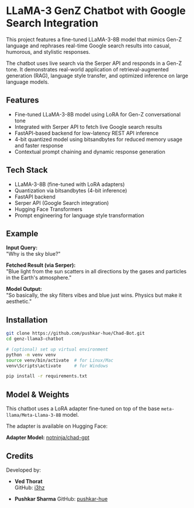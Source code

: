 # LLaMA-3 GenZ Chatbot with Google Search Integration

This project features a fine-tuned LLaMA-3-8B model that mimics Gen-Z language and rephrases real-time Google search results into casual, humorous, and stylistic responses.

The chatbot uses live search via the Serper API and responds in a Gen-Z tone. It demonstrates real-world application of retrieval-augmented generation (RAG), language style transfer, and optimized inference on large language models.

## Features

- Fine-tuned LLaMA-3-8B model using LoRA for Gen-Z conversational tone
- Integrated with Serper API to fetch live Google search results
- FastAPI-based backend for low-latency REST API inference
- 4-bit quantized model using bitsandbytes for reduced memory usage and faster response
- Contextual prompt chaining and dynamic response generation

## Tech Stack

- LLaMA-3-8B (fine-tuned with LoRA adapters)
- Quantization via bitsandbytes (4-bit inference)
- FastAPI backend
- Serper API (Google Search integration)
- Hugging Face Transformers
- Prompt engineering for language style transformation

## Example

**Input Query:**  
"Why is the sky blue?"

**Fetched Result (via Serper):**  
"Blue light from the sun scatters in all directions by the gases and particles in the Earth's atmosphere."

**Model Output:**  
"So basically, the sky filters vibes and blue just wins. Physics but make it aesthetic."

## Installation

```bash
git clone https://github.com/pushkar-hue/Chad-Bot.git
cd genz-llama3-chatbot

# (optional) set up virtual environment
python -m venv venv
source venv/bin/activate  # for Linux/Mac
venv\Scripts\activate     # for Windows

pip install -r requirements.txt
```

## Model & Weights

This chatbot uses a LoRA adapter fine-tuned on top of the base `meta-llama/Meta-Llama-3-8B` model.

The adapter is available on Hugging Face:

**Adapter Model:** [notninja/chad-gpt]([https://huggingface.co/pushkar-hue/llama3-genz-lora](https://huggingface.co/notninja/chad-bot))

## Credits

Developed by:


- **Ved Thorat**  
  GitHub: [i3hz](https://github.com/i3hz)
  
- **Pushkar Sharma**
   GitHub: [pushkar-hue](https://github.com/pushkar-hue)


